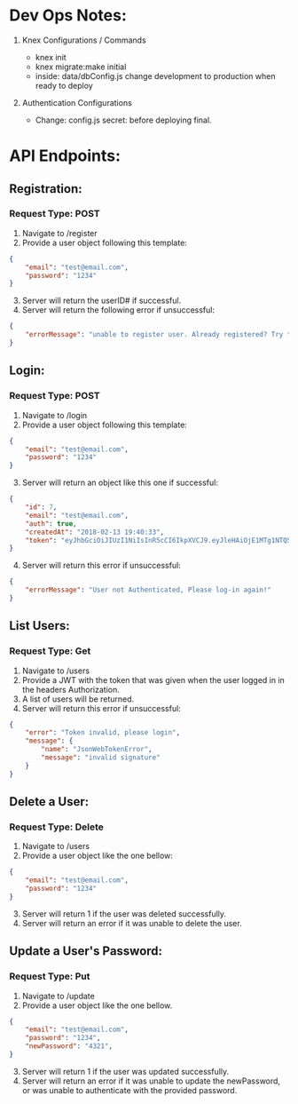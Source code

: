 # Dev Ops Notes:
1. Knex Configurations / Commands
    - knex init
    - knex migrate:make initial
    - inside: data/dbConfig.js change development to production when ready to deploy

2. Authentication Configurations
    - Change: config.js secret: before deploying final.

# API Endpoints: 
## Registration: 
### Request Type: POST
1. Navigate to /register
2. Provide a user object following this template:
```JSON
{
    "email": "test@email.com",
    "password": "1234"
}
```
3. Server will return the userID# if successful.
4. Server will return the following error if unsuccessful:
```JSON
{
    "errorMessage": "unable to register user. Already registered? Try to log-in instead!"
}
```

## Login:
### Request Type: POST
1. Navigate to /login
2. Provide a user object following this template:
```JSON
{
    "email": "test@email.com",
    "password": "1234"
}
```
3. Server will return an object like this one if successful:
```JSON
{
    "id": 7,
    "email": "test@email.com",
    "auth": true,
    "createdAt": "2018-02-13 19:40:33",
    "token": "eyJhbGciOiJIUzI1NiIsInR5cCI6IkpXVCJ9.eyJleHAiOjE1MTg1NTQ5NjAsImRhdGEiOiJ0ZXN0QGVtYWlsLmNvbSIsImlhdCI6MTUxODU1MTM2MH0.ijuolir7q2nkMa50Td6JLNLqfkdmUn7t7tuh89oEb_M"
}
```
4. Server will return this error if unsuccessful:
```JSON
{
    "errorMessage": "User not Authenticated, Please log-in again!"
}
```

## List Users:
### Request Type: Get
1. Navigate to /users
2. Provide a JWT with the token that was given when the user logged in in the headers Authorization.
3. A list of users will be returned.
4. Server will return this error if unsuccessful:
```JSON
{
    "error": "Token invalid, please login",
    "message": {
        "name": "JsonWebTokenError",
        "message": "invalid signature"
    }
}
```

## Delete a User:
### Request Type: Delete
1. Navigate to /users
2. Provide a user object like the one bellow:
```JSON
{
    "email": "test@email.com",
    "password": "1234"
}
```
3. Server will return 1 if the user was deleted successfully.
4. Server will return an error if it was unable to delete the user.

## Update a User's Password:
### Request Type: Put
1. Navigate to /update
2. Provide a user object like the one bellow.
```JSON
{
    "email": "test@email.com",
    "password": "1234",
    "newPassword": "4321",
}
```
3. Server will return 1 if the user was updated successfully.
4. Server will return an error if it was unable to update the newPassword, or was unable to authenticate with the provided password.